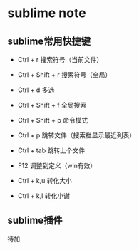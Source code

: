 
# sublime note

## sublime常用快捷键

* Ctrl + r 搜索符号（当前文件）

* Ctrl + Shift + r 搜索符号（全局）

* Ctrl + d 多选

* Ctrl + Shift + f 全局搜索

* Ctrl + Shift + p 命令模式

* Ctrl + p 跳转文件（搜索栏显示最近列表）

* Ctrl + tab 跳转上个文件

* F12 调整到定义（win有效）

* Ctrl + k,u 转化大小

* Ctrl + k,l 转化小谢

## sublime插件

待加

